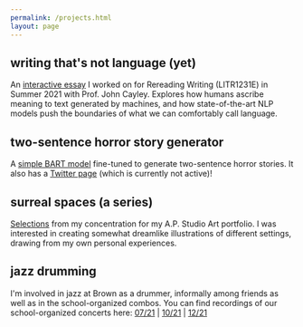 ```yaml
---
permalink: /projects.html
layout: page
---
```


<!-- ## projects -->

## writing that's not language (yet)
An <a href="/rereading">interactive essay</a> I worked on for Rereading Writing (LITR1231E) in Summer 2021 with Prof. John Cayley. Explores how humans ascribe meaning to text generated by machines, and how state-of-the-art NLP models push the boundaries of what we can comfortably call language. 
<br/>  

## two-sentence horror story generator
A <a href="https://github.com/sfeucht/bart_horror">simple BART model</a> fine-tuned to generate two-sentence horror stories. It also has a <a href="https://twitter.com/BartHorror">Twitter page</a> (which is currently not active)!
<br/>  

## surreal spaces (a series)
<a href="/studioart">Selections</a> from my concentration for my A.P. Studio Art portfolio. I was interested in creating somewhat dreamlike illustrations of different settings, drawing from my own personal experiences.
<br/>

## jazz drumming
I'm involved in jazz at Brown as a drummer, informally among friends as well as in the school-organized combos. You can find recordings of our school-organized concerts here: <a href="https://youtu.be/JvfSz8LrR24">07/21</a> | <a href="https://drive.google.com/file/d/1Dhr44ZMfLTedqXOIARVWz4jvFNhZoQLS/view?usp=sharing">10/21</a> | <a href="https://drive.google.com/file/d/1NvmZL6_B5DVr00QoXmJZAZtodsKdCLdw/view?usp=sharing">12/21</a>

<!-- https://www.youtube.com/playlist?list=PL-oqOH5yhMjCcaJRYLG1deOG0hMl5EpYr -->